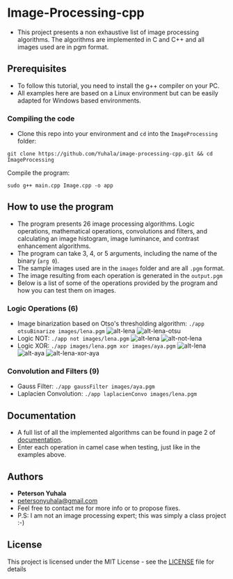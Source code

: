 # Image-Processing-cpp
- This project presents a non exhaustive list of image processing algorithms. The algorithms are implemented in C and C++ and all images used are in pgm format.

## Prerequisites

- To follow this tutorial, you need to install the g++ compiler on your PC.
- All examples here are based on a Linux environment but can be easily adapted for Windows based environments.

### Compiling the code
- Clone this repo into your environment and `cd` into the `ImageProcessing` folder:
```
git clone https://github.com/Yuhala/image-processing-cpp.git && cd ImageProcessing

```
Compile the program:

```
sudo g++ main.cpp Image.cpp -o app

```
## How to use the program
- The program presents 26 image processing algorithms. Logic operations, mathematical operations, convolutions and filters, and calculating an image histogram, image luminance, and contrast enhancement algorithms.
- The program can take 3, 4, or 5 arguments, including the name of the binary (`arg 0`). 
- The sample images used are in the `images` folder and are all `.pgm` format.
- The image resulting from each operation is generated in the `output.pgm`
- Below is a list of some of the operations provided by the program and how you can test them on images. 
### Logic Operations (6)
- Image binarization based on Otso's thresholding algorithm: `./app otsuBinarize images/lena.pgm`
![alt-lena](fig/lena.png) ![alt-lena-otsu](fig/otsubin.png)
- Logic NOT: `./app not images/lena.pgm`
![alt-lena](fig/lena.png) ![alt-not-lena](fig/notlena.png)
- Logic XOR: `./app images/lena.pgm xor images/aya.pgm`
![alt-lena](fig/lena.png) ![alt-aya](fig/aya.png) ![alt-lena-xor-aya](fig/lenaXORaya.png)




### Convolution and Filters (9)
- Gauss Filter: `./app gaussFilter images/aya.pgm`
- Laplacien Convolution: `./app laplacienConvo images/lena.pgm`


## Documentation
- A full list of all the implemented algorithms can be found in page 2 of [documentation](image-processing-doc.pdf).
- Enter each operation in camel case when testing, just like in the examples above.

## Authors

* **Peterson Yuhala** 
* petersonyuhala@gmail.com
* Feel free to contact me for more info or to propose fixes.
* P.S: I am not an image processing expert; this was simply a class project :-)


## License

This project is licensed under the MIT License - see the [LICENSE](LICENSE) file for details


